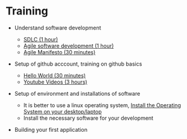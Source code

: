 # Training 

* Understand software development
  - [SDLC (1 hour)](https://en.wikipedia.org/wiki/Systems_development_life_cycle) 
  - [Agile software development (1 hour)](https://en.wikipedia.org/wiki/Agile_software_development)
  - [Agile Manifesto (30 minutes)](http://agilemanifesto.org/)
* Setup of github acccount, training on github basics
  - [Hello World (30 minutes)](https://guides.github.com/activities/hello-world/)
  - [Youtube Videos (3 hours)](https://www.youtube.com/watch?v=8r_IErxmoUc&list=PL1F56EA413018EEE1&index=1)
* Setup of environment and installations of software 
  - It is better to use a linux operating system, [Install the Operating System on your desktop/laptop](http://www.ubuntu.com/download/desktop/install-ubuntu-desktop)
  - Install the necessary software for your development
  
* Building your first application

